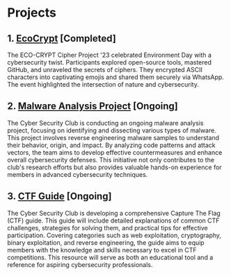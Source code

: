 # Projects

## 1. [EcoCrypt](https://github.com/CSYClubIIITK/ClubVault/tree/main/Events/EcoCrypt) [Completed]

The ECO-CRYPT Cipher Project '23 celebrated Environment Day with a cybersecurity twist. Participants explored open-source tools, mastered GitHub, and unraveled the secrets of ciphers. They encrypted ASCII characters into captivating emojis and shared them securely via WhatsApp. The event highlighted the intersection of nature and cybersecurity.


## 2. [Malware Analysis Project](https://csyclub-iiitk.gitbook.io/map) [Ongoing]

The Cyber Security Club is conducting an ongoing malware analysis project, focusing on identifying and dissecting various types of malware. This project involves reverse engineering malware samples to understand their behavior, origin, and impact. By analyzing code patterns and attack vectors, the team aims to develop effective countermeasures and enhance overall cybersecurity defenses. This initiative not only contributes to the club's research efforts but also provides valuable hands-on experience for members in advanced cybersecurity techniques.



## 3. [CTF Guide](https://csyclub-iiitk.gitbook.io/ctf-guide) [Ongoing]

The Cyber Security Club is developing a comprehensive Capture The Flag (CTF) guide. This guide will include detailed explanations of common CTF challenges, strategies for solving them, and practical tips for effective participation. Covering categories such as web exploitation, cryptography, binary exploitation, and reverse engineering, the guide aims to equip members with the knowledge and skills necessary to excel in CTF competitions. This resource will serve as both an educational tool and a reference for aspiring cybersecurity professionals.





